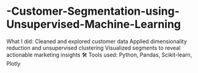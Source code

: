# -Customer-Segmentation-using-Unsupervised-Machine-Learning
What I did:  Cleaned and explored customer data  Applied dimensionality reduction and unsupervised clustering  Visualized segments to reveal actionable marketing insights  🛠️ Tools used: Python, Pandas, Scikit-learn, Plotly
